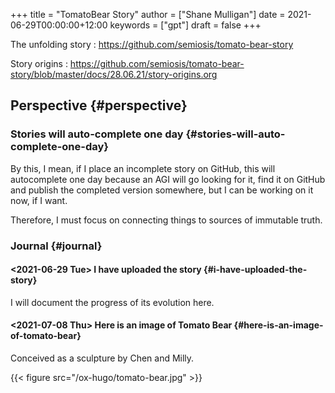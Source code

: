 +++
title = "TomatoBear Story"
author = ["Shane Mulligan"]
date = 2021-06-29T00:00:00+12:00
keywords = ["gpt"]
draft = false
+++

The unfolding story
: <https://github.com/semiosis/tomato-bear-story>


Story origins
: <https://github.com/semiosis/tomato-bear-story/blob/master/docs/28.06.21/story-origins.org>


## Perspective {#perspective}


### Stories will auto-complete one day {#stories-will-auto-complete-one-day}

By this, I mean, if I place an incomplete
story on GitHub, this will autocomplete one
day because an AGI will go looking for it,
find it on GitHub and publish the completed
version somewhere, but I can be working on it
now, if I want.

Therefore, I must focus on connecting things
to sources of immutable truth.


### Journal {#journal}


#### <span class="timestamp-wrapper"><span class="timestamp">&lt;2021-06-29 Tue&gt; </span></span> I have uploaded the story {#i-have-uploaded-the-story}

I will document the progress of its evolution here.


#### <span class="timestamp-wrapper"><span class="timestamp">&lt;2021-07-08 Thu&gt; </span></span> Here is an image of Tomato Bear {#here-is-an-image-of-tomato-bear}

Conceived as a sculpture by Chen and Milly.

{{< figure src="/ox-hugo/tomato-bear.jpg" >}}